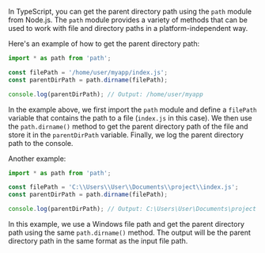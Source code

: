 In TypeScript, you can get the parent directory path using the `path` module from Node.js. The `path` module provides a variety of methods that can be used to work with file and directory paths in a platform-independent way.

Here's an example of how to get the parent directory path:

```typescript
import * as path from 'path';

const filePath = '/home/user/myapp/index.js';
const parentDirPath = path.dirname(filePath);

console.log(parentDirPath); // Output: /home/user/myapp
```

In the example above, we first import the `path` module and define a `filePath` variable that contains the path to a file (`index.js` in this case). We then use the `path.dirname()` method to get the parent directory path of the file and store it in the `parentDirPath` variable. Finally, we log the parent directory path to the console.

Another example:

```typescript
import * as path from 'path';

const filePath = 'C:\\Users\\User\\Documents\\project\\index.js';
const parentDirPath = path.dirname(filePath);

console.log(parentDirPath); // Output: C:\Users\User\Documents\project
```

In this example, we use a Windows file path and get the parent directory path using the same `path.dirname()` method. The output will be the parent directory path in the same format as the input file path.